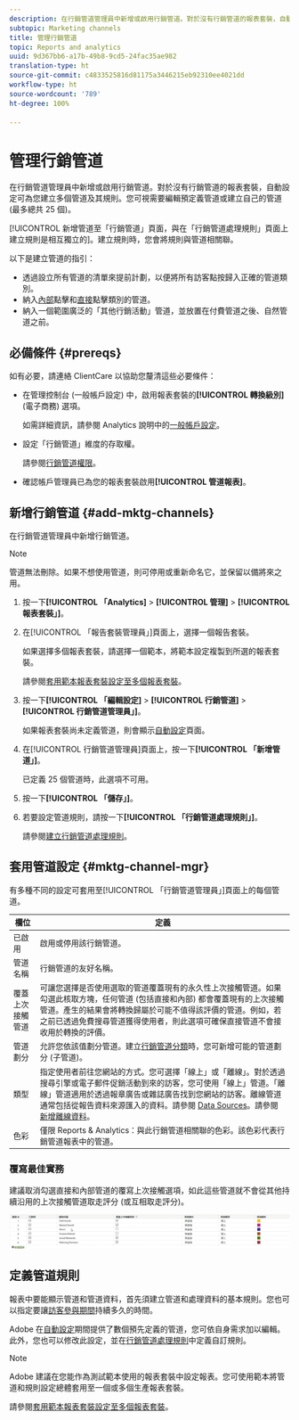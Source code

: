 ```yaml
---
description: 在行銷管道管理員中新增或啟用行銷管道。對於沒有行銷管道的報表套裝，自動設定可為您建立多個管道及其規則。您可視需要編輯預定義管道或建立自己的管道 (最多總共 25 個)。
subtopic: Marketing channels
title: 管理行銷管道
topic: Reports and analytics
uuid: 9d367bb6-a17b-49b8-9cd5-24fac35ae982
translation-type: ht
source-git-commit: c4833525816d81175a3446215eb92310ee4021dd
workflow-type: ht
source-wordcount: '789'
ht-degree: 100%

---
```



# 管理行銷管道

在行銷管道管理員中新增或啟用行銷管道。對於沒有行銷管道的報表套裝，自動設定可為您建立多個管道及其規則。您可視需要編輯預定義管道或建立自己的管道 (最多總共 25 個)。

[!UICONTROL 新增管道至「行銷管道」頁面，與在「行銷管道處理規則」頁面上建立規則是相互獨立的][](/help/components/c-marketing-channels/c-rules.md)。建立規則時，您會將規則與管道相關聯。

以下是建立管道的指引：

* 透過設立所有管道的清單來提前計劃，以便將所有訪客點按歸入正確的管道類別。
* 納入[內部](/help/components/c-marketing-channels/c-rules.md)點擊和[直接](/help/components/c-marketing-channels/c-rules.md)點擊類別的管道。
* 納入一個範圍廣泛的「其他行銷活動」管道，並放置在付費管道之後、自然管道之前。


## 必備條件 {#prereqs}

如有必要，請連絡 ClientCare 以協助您釐清這些必要條件：

* 在管理控制台 (一般帳戶設定) 中，啟用報表套裝的&#x200B;**[!UICONTROL 轉換級別]** (電子商務) 選項。

   如需詳細資訊，請參閱 Analytics 說明中的[一般帳戶設定](https://docs.adobe.com/content/help/zh-Hant/analytics/admin/admin-tools/general-acct-settings-admin.html)。

* 設定「行銷管道」維度的存取權。

   請參閱[行銷管道權限](/help/components/c-marketing-channels/c-channel-report-access.md)。

* 確認帳戶管理員已為您的報表套裝啟用&#x200B;**[!UICONTROL 管道報表]**。

## 新增行銷管道 {#add-mktg-channels}

在行銷管道管理員中新增行銷管道。

>[!NOTE]
>
>管道無法刪除。如果不想使用管道，則可停用或重新命名它，並保留以備將來之用。

1. 按一下&#x200B;**[!UICONTROL 「Analytics]** > **[!UICONTROL 管理]** > **[!UICONTROL 報表套裝」]**。
1. 在[!UICONTROL 「報告套裝管理員」]頁面上，選擇一個報告套裝。

   如果選擇多個報表套裝，請選擇一個範本，將範本設定複製到所選的報表套裝。

   請參閱[套用範本報表套裝設定至多個報表套裝](/help/components/c-marketing-channels/c-getting-started-mchannel.md)。

1. 按一下&#x200B;**[!UICONTROL 「編輯設定]** > **[!UICONTROL 行銷管道]** > **[!UICONTROL 行銷管道管理員」]**。

   如果報表套裝尚未定義管道，則會顯示[自動設定](/help/components/c-marketing-channels/c-getting-started-mchannel.md)頁面。

1. 在[!UICONTROL 行銷管道管理員]頁面上，按一下&#x200B;**[!UICONTROL 「新增管道」]**。

   已定義 25 個管道時，此選項不可用。

1. 按一下&#x200B;**[!UICONTROL 「儲存」]**。
1. 若要設定管道規則，請按一下&#x200B;**[!UICONTROL 「行銷管道處理規則」]**。

   請參閱[建立行銷管道處理規則](/help/components/c-marketing-channels/c-rules.md)。

## 套用管道設定 {#mktg-channel-mgr}

有多種不同的設定可套用至[!UICONTROL 「行銷管道管理員」]頁面上的每個管道。

| 欄位 | 定義 |
|--- |--- |
| 已啟用 | 啟用或停用該行銷管道。 |
| 管道名稱 | 行銷管道的友好名稱。 |
| 覆蓋上次接觸管道 | 可讓您選擇是否使用選取的管道覆蓋現有的永久性上次接觸管道。如果勾選此核取方塊，任何管道 (包括直接和內部) 都會覆蓋現有的上次接觸管道。產生的結果會將轉換歸屬於可能不值得該評價的管道。例如，若之前已透過免費搜尋管道獲得使用者，則此選項可確保直接管道不會接收用於轉換的評價。 |
| 管道劃分 | 允許您依該值劃分管道。建立[行銷管道分類](/help/components/c-marketing-channels/classifictions-mchannel.md)時，您可新增可能的管道劃分 (子管道)。 |
| 類型 | 指定使用者前往您網站的方式。您可選擇「線上」或「離線」。對於透過搜尋引擎或電子郵件促銷活動到來的訪客，您可使用「線上」管道。「離線」管道適用於透過報章廣告或雜誌廣告找到您網站的訪客。離線管道通常包括從報告資料來源匯入的資料。請參閱 [Data Sources](https://docs.adobe.com/content/help/zh-Hant/analytics/import/data-sources/datasrc-home.html)。請參閱[新增離線資料](/help/components/c-marketing-channels/c-getting-started-mchannel.md)。 |
| 色彩 | 僅限 Reports &amp; Analytics：與此行銷管道相關聯的色彩。該色彩代表行銷管道報表中的管道。 |

### 覆寫最佳實務

建議取消勾選直接和內部管道的覆寫上次接觸選項，如此這些管道就不會從其他持續沿用的上次接觸管道取走評分 (或互相取走評分)。

![](assets/int-channel2.png)

## 定義管道規則

報表中要能顯示管道和管道資料，首先須建立管道和處理資料的基本規則。您也可以指定要讓[訪客參與期間](/help/components/c-marketing-channels/visitor-engagement.md)持續多久的時間。

Adobe 在[自動設定](/help/components/c-marketing-channels/c-getting-started-mchannel.md)期間提供了數個預先定義的管道，您可依自身需求加以編輯。此外，您也可以修改此設定，並在[行銷管道處理規則](/help/components/c-marketing-channels/c-rules.md)中定義自訂規則。

>[!NOTE]
>
>Adobe 建議在您能作為測試範本使用的報表套裝中設定報表。您可使用範本將管道和規則設定總體套用至一個或多個生產報表套裝。
>
>請參閱[套用範本報表套裝設定至多個報表套裝](/help/components/c-marketing-channels/c-getting-started-mchannel.md)。

